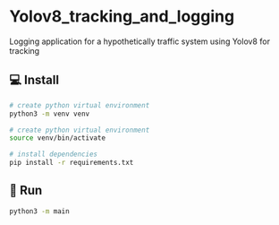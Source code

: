 # Yolov8_tracking_and_logging
Logging application for a hypothetically traffic system using Yolov8 for tracking

## 💻 Install

~~~bash
# create python virtual environment
python3 -m venv venv
~~~

~~~bash
# create python virtual environment
source venv/bin/activate
~~~

~~~bash
# install dependencies
pip install -r requirements.txt
~~~

## 🚀 Run

~~~bash
python3 -m main
~~~
